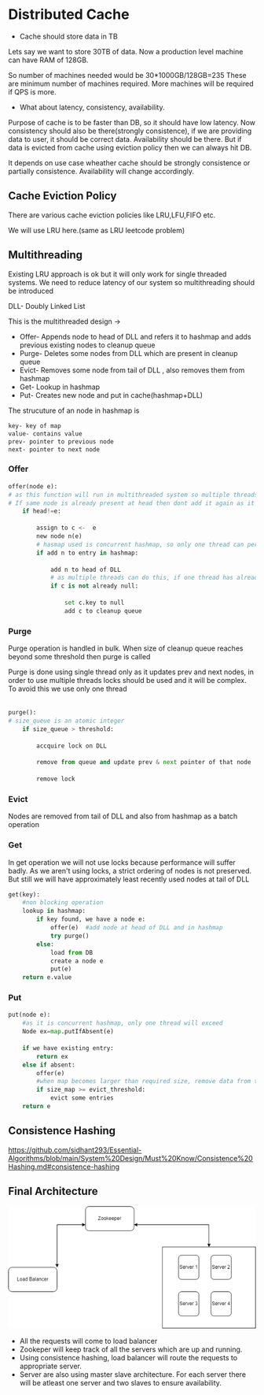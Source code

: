 
# Distributed Cache

- Cache should store data in TB

Lets say we want to store 30TB of data. Now a production
level machine can have RAM of 128GB.

So number of machines needed would be 30*1000GB/128GB=235
These are minimum number of machines required. More machines will be required
if QPS is more.

- What about latency, consistency, availability.

Purpose of cache is to be faster than DB, so it should have low latency.
Now consistency should also be there(strongly consistence), if we are providing data to user, it should be correct data.
Availability should be there. But if data is evicted from cache using eviction policy then we can always hit DB.

It depends on use case wheather cache should be strongly consistence or partially consistence. Availability will change accordingly.


## Cache Eviction Policy

There are various cache eviction policies like LRU,LFU,FIFO etc.

We will use LRU here.(same as LRU leetcode problem)

## Multithreading
Existing LRU approach is ok but it will only work for single threaded systems.
We need to reduce latency of our system so multithreading should be introduced

DLL- Doubly Linked List

This is the multithreaded design ->
- Offer- Appends node to head of DLL and refers it to hashmap and adds previous existing nodes to cleanup queue
- Purge- Deletes some nodes from DLL which are present in cleanup queue
- Evict- Removes some node from tail of DLL , also removes them from hashmap
- Get- Lookup in hashmap
- Put- Creates new node and put in cache(hashmap+DLL)

The strucuture of an node in hashmap is
```
key- key of map
value- contains value 
prev- pointer to previous node
next- pointer to next node 
```

### Offer

```python
offer(node e):
# as this function will run in multithreaded system so multiple threads can access same function at same time.
# If same node is already present at head then dont add it again as it will contain duplicates
    if head!=e:  

        assign to c <-  e
        new node n(e)    
        # hasmap used is concurrent hashmap, so only one thread can perform write operation for same bucket
        if add n to entry in hashmap:

            add n to head of DLL
            # as multiple threads can do this, if one thread has already marked for cleanup then no need to do it again
            if c is not already null:

                set c.key to null
                add c to cleanup queue

```

### Purge
Purge operation is handled in bulk. When size of cleanup queue reaches beyond some threshold then purge is called

Purge is done using single thread only as it updates prev and next nodes, in order to use multiple threads
locks should be used and it will be complex. To avoid this we use only one thread

```python

purge():
# size_queue is an atomic integer
    if size_queue > threshold:
        
        accquire lock on DLL

        remove from queue and update prev & next pointer of that node

        remove lock
```

### Evict 
Nodes are removed from tail of DLL and also from hashmap as a batch operation

### Get
In get operation we will not use locks because performance will
suffer badly. As we aren't using locks, a strict ordering of nodes
is not preserved. But still we will have approximately least recently used nodes at tail of DLL

```python
get(key):
    #non blocking operation
    lookup in hashmap:
        if key found, we have a node e:
            offer(e)  #add node at head of DLL and in hashmap
            try purge()
        else:
            load from DB 
            create a node e
            put(e)
    return e.value
```

### Put
```python
put(node e):
    #as it is concurrent hashmap, only one thread will exceed
    Node ex=map.putIfAbsent(e)

    if we have existing entry:
        return ex
    else if absent:
        offer(e)
        #when map becomes larger than required size, remove data from tail and hashmap
        if size_map >= evict_threshold:
            evict some entries
    return e
```


## Consistence Hashing

https://github.com/sidhant293/Essential-Algorithms/blob/main/System%20Design/Must%20Know/Consistence%20Hashing.md#consistence-hashing


## Final Architecture

![alt text](https://github.com/sidhant293/Essential-Algorithms/blob/main/System%20Design/Images/Distributed_Cache_Architecture.drawio.png)

- All the requests will come to load balancer
- Zookeper will keep track of all the servers which are up and running.
- Using consistence hashing, load balancer will route the requests to appropriate server.
- Server are also using master slave architecture. For each server there will be atleast one server and two slaves to ensure availability.

